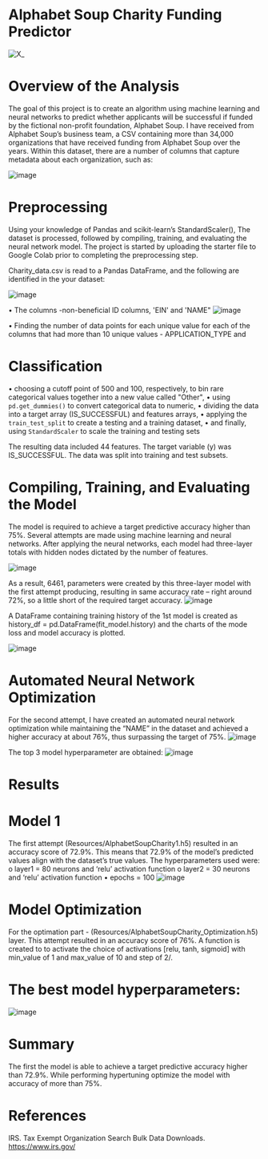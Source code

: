 Alphabet Soup Charity Funding Predictor 
=======================================
![X_](https://user-images.githubusercontent.com/80664491/229380083-6989d0d6-4682-4d9c-8872-9bb7ed953c87.jpg)

Overview of the Analysis
========================
The goal of this project is to create an algorithm using machine learning and neural networks to predict whether applicants will be successful if funded by the fictional non-profit foundation, Alphabet Soup. I have received from Alphabet Soup’s business team, a CSV containing more than 34,000 organizations that have received funding from Alphabet Soup over the years. Within this dataset, there are a number of columns that capture metadata about each organization, such as:

![image](https://user-images.githubusercontent.com/80664491/229381235-1d7fc342-e730-4b5c-bdb4-9468e4d6a6ec.png)

Preprocessing
=============
Using your knowledge of Pandas and scikit-learn’s StandardScaler(), The dataset is processed, followed by compiling, training, and evaluating the neural network model.
The project is started by uploading the starter file to Google Colab prior to completing the preprocessing step.

Charity_data.csv is read to a Pandas DataFrame, and the following are identified in the your dataset:

![image](https://user-images.githubusercontent.com/80664491/229668086-bf57dca8-0e05-42fa-8c71-6ef2c9f5460d.png)

• The columns -non-beneficial ID columns, 'EIN' and 'NAME"
![image](https://user-images.githubusercontent.com/80664491/229668812-05d88ad4-2729-435f-9893-2f575792c605.png)

• Finding the number of data points for each unique value for each of the columns that had more than 10 unique values - APPLICATION_TYPE and 

Classification
==============
• choosing a cutoff point of 500 and 100, respectively, to bin rare categorical values together into a new value called "Other",
• using `pd.get_dummies()` to convert categorical data to numeric,
• dividing the data into a target array (IS_SUCCESSFUL) and features arrays,
• applying the `train_test_split` to create a testing and a training dataset,
• and finally, using `StandardScaler` to scale the training and testing sets

The resulting data included 44 features. The target variable (y) was IS_SUCCESSFUL. The data was split into training and test subsets.

Compiling, Training, and Evaluating the Model
============================================
The model is required to achieve a target predictive accuracy higher than 75%. Several attempts are made using machine learning and neural networks. After applying the neural networks, each model had three-layer totals with hidden nodes dictated by the number of features.

![image](https://user-images.githubusercontent.com/80664491/229672139-86e28c17-2baa-417d-8782-3b34f41ab7f4.png)


As a result, 6461, parameters were created by this three-layer model with the first attempt producing, resulting in same accuracy rate – right around 72%, so a little short of the required target accuracy.
![image](https://user-images.githubusercontent.com/80664491/229672670-bfcbc3d7-550a-4618-9255-ea1d165ebac3.png)

A DataFrame containing training history of the 1st model is created as history_df = pd.DataFrame(fit_model.history) and the charts of the mode loss and model accuracy is plotted.

![image](https://user-images.githubusercontent.com/80664491/229673523-b7504e66-888d-4d9c-8540-f741cb908297.png)


Automated Neural Network Optimization
=======================================
For the second attempt, I have created an automated neural network optimization while maintaining the “NAME” in the dataset and achieved a higher accuracy at about 76%, thus surpassing the target of 75%. 
![image](https://user-images.githubusercontent.com/80664491/229673142-fd676757-8f74-4a9c-9a34-89864822727d.png)

The top 3 model hyperparameter are obtained:
![image](https://user-images.githubusercontent.com/80664491/229673320-685c4317-ab91-44a3-8154-c99ca82c6c66.png)


Results
=======

Model 1
========
The first attempt (Resources/AlphabetSoupCharity1.h5) resulted in an accuracy score of 72.9%. This means that 72.9% of the model’s predicted values align with the dataset’s true values.
The hyperparameters used were:
o layer1 = 80 neurons and ‘relu’ activation function
o layer2 = 30 neurons and ‘relu’ activation function
• epochs = 100
![image](https://user-images.githubusercontent.com/80664491/229676251-b912213e-0cb1-4146-8678-49927d76373c.png)

Model Optimization
===================
For the optimation part - (Resources/AlphabetSoupCharity_Optimization.h5) layer. This attempt resulted in an accuracy score of 76%. A function is created to to activate the choice of activations [relu, tanh, sigmoid] with min_value of 1 and max_value of 10 and step of 2/.

The best model hyperparameters:
===============================
![image](https://user-images.githubusercontent.com/80664491/229675906-007b77b7-63e2-4d85-8d84-c62ce462864c.png)


Summary
=========
The first the model is able to  achieve a target predictive accuracy higher than 72.9%. While performing hypertuning optimize the model with accuracy of more than 75%.

References
==========
IRS. Tax Exempt Organization Search Bulk Data Downloads. https://www.irs.gov/

